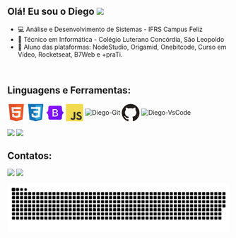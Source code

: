 ## Olá! Eu sou o Diego <img src="https://raw.githubusercontent.com/MartinHeinz/MartinHeinz/master/wave.gif" width="30" height="auto"/>

- 💻 Análise e Desenvolvimento de Sistemas - IFRS Campus Feliz
- 🎯 Técnico em Informática - Colégio Luterano Concórdia, São Leopoldo 
- 📖 Aluno das plataformas: NodeStudio, Origamid, Onebitcode, Curso em Vídeo, Rocketseat, B7Web e +praTi.



<div style="display: inline_block"><br>
  <h2>Linguagens e Ferramentas:</h2>
  <img align="center" alt="Diego-HTML" height="40" width="40" src="https://raw.githubusercontent.com/devicons/devicon/master/icons/html5/html5-original.svg">
  <img align="center" alt="Diego-CSS" height="40" width="40" src="https://raw.githubusercontent.com/devicons/devicon/master/icons/css3/css3-original.svg">
  <img align="center" alt="Diego-Bootsrapt" height="40" width="40" src="https://github.com/devicons/devicon/blob/master/icons/bootstrap/bootstrap-original.svg">
  <img align="center" alt="Diego-Javascript" height="40" width="40" src="https://raw.githubusercontent.com/devicons/devicon/master/icons/javascript/javascript-original.svg">
  <img align="center" alt="Diego-Git" height="40" width="40" src="https://upload.wikimedia.org/wikipedia/commons/thumb/3/3f/Git_icon.svg/1024px-Git_icon.svg.png">
  <img align="center" alt="Diego-Github" height="40" width="40"  src="https://raw.githubusercontent.com/github/explore/80688e429a7d4ef2fca1e82350fe8e3517d3494d/topics/github-api/github-api.png">
  <img align="center" alt="Diego-VsCode" height="35" width="35" src="https://cdn.jsdelivr.net/gh/devicons/devicon/icons/vscode/vscode-original.svg">
</div> 
<br>
<div>
  <img height="180em" src="https://github-readme-stats.vercel.app/api?username=diegorafaelvieira&show_icons=true&theme=dark&include_all_commits=true&count_private=true"/>
  <img height="180em" src="https://github-readme-stats.vercel.app/api/top-langs/?username=diegorafaelvieira&layout=compact&langs_count=7&theme=dark"/>
</div>
  
<div>
    <h2>Contatos:</h2>
    <a href = "mailto:diegorafaelvieira@bol.com.br"><img src="https://img.shields.io/badge/Gmail-D14836?style=for-the-badge&logo=gmail&logoColor=white" target="_blank"></a>
    <a href="https://www.linkedin.com/in/diegorafaelvieira/" target="_blank"><img src="https://img.shields.io/badge/-LinkedIn-%230077B5?style=for-the-badge&logo=linkedin&logoColor=white" target="_blank"></a>  

  
   ![Snake animation](https://github.com/diegorafaelvieira/diegorafaelvieira/blob/output/github-contribution-grid-snake.svg)
  
</div>
   
